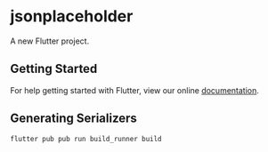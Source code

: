 # jsonplaceholder

A new Flutter project.

## Getting Started

For help getting started with Flutter, view our online
[documentation](https://flutter.io/).

## Generating Serializers

```
flutter pub pub run build_runner build
```